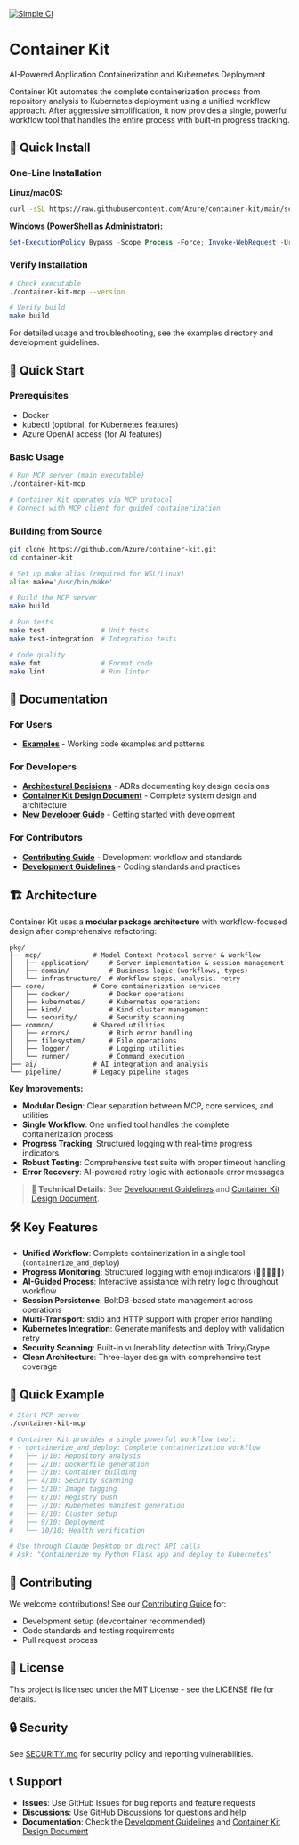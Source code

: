 [![Simple CI](https://github.com/Azure/container-kit/actions/workflows/ci-simple.yml/badge.svg)](https://github.com/Azure/container-kit/actions/workflows/ci-simple.yml)

# Container Kit

AI-Powered Application Containerization and Kubernetes Deployment

Container Kit automates the complete containerization process from repository analysis to Kubernetes deployment using a unified workflow approach. After aggressive simplification, it now provides a single, powerful workflow tool that handles the entire process with built-in progress tracking.

## 🚀 Quick Install

### One-Line Installation

**Linux/macOS:**
```bash
curl -sSL https://raw.githubusercontent.com/Azure/container-kit/main/scripts/install.sh | bash
```

**Windows (PowerShell as Administrator):**
```powershell
Set-ExecutionPolicy Bypass -Scope Process -Force; Invoke-WebRequest -Uri https://raw.githubusercontent.com/Azure/container-kit/main/scripts/install.ps1 -OutFile install.ps1; ./install.ps1; Remove-Item install.ps1
```

### Verify Installation
```bash
# Check executable
./container-kit-mcp --version

# Verify build
make build
```

For detailed usage and troubleshooting, see the examples directory and development guidelines.

## 🏃 Quick Start

### Prerequisites
- Docker
- kubectl (optional, for Kubernetes features)
- Azure OpenAI access (for AI features)

### Basic Usage
```bash
# Run MCP server (main executable)
./container-kit-mcp

# Container Kit operates via MCP protocol
# Connect with MCP client for guided containerization
```

### Building from Source
```bash
git clone https://github.com/Azure/container-kit.git
cd container-kit

# Set up make alias (required for WSL/Linux)
alias make='/usr/bin/make'

# Build the MCP server
make build

# Run tests
make test              # Unit tests
make test-integration  # Integration tests

# Code quality
make fmt               # Format code
make lint              # Run linter
```

## 📖 Documentation

### For Users
- **[Examples](examples/)** - Working code examples and patterns

### For Developers
- **[Architectural Decisions](docs/architecture/adr/)** - ADRs documenting key design decisions
- **[Container Kit Design Document](docs/CONTAINER_KIT_DESIGN_DOCUMENT.md)** - Complete system design and architecture
- **[New Developer Guide](docs/NEW_DEVELOPER_GUIDE.md)** - Getting started with development

### For Contributors
- **[Contributing Guide](CONTRIBUTING.md)** - Development workflow and standards
- **[Development Guidelines](DEVELOPMENT_GUIDELINES.md)** - Coding standards and practices

## 🏗️ Architecture

Container Kit uses a **modular package architecture** with workflow-focused design after comprehensive refactoring:

```
pkg/
├── mcp/             # Model Context Protocol server & workflow
│   ├── application/     # Server implementation & session management
│   ├── domain/          # Business logic (workflows, types)
│   └── infrastructure/  # Workflow steps, analysis, retry
├── core/            # Core containerization services
│   ├── docker/          # Docker operations
│   ├── kubernetes/      # Kubernetes operations
│   ├── kind/            # Kind cluster management
│   └── security/        # Security scanning
├── common/          # Shared utilities
│   ├── errors/          # Rich error handling
│   ├── filesystem/      # File operations
│   ├── logger/          # Logging utilities
│   └── runner/          # Command execution
├── ai/              # AI integration and analysis
└── pipeline/        # Legacy pipeline stages
```

**Key Improvements:**
- **Modular Design**: Clear separation between MCP, core services, and utilities
- **Single Workflow**: One unified tool handles the complete containerization process
- **Progress Tracking**: Structured logging with real-time progress indicators
- **Robust Testing**: Comprehensive test suite with proper timeout handling
- **Error Recovery**: AI-powered retry logic with actionable error messages

> **📖 Technical Details**: See [Development Guidelines](DEVELOPMENT_GUIDELINES.md) and [Container Kit Design Document](docs/CONTAINER_KIT_DESIGN_DOCUMENT.md).

## 🛠️ Key Features

- **Unified Workflow**: Complete containerization in a single tool (`containerize_and_deploy`)
- **Progress Monitoring**: Structured logging with emoji indicators (🚀🔄✅❌🎉)
- **AI-Guided Process**: Interactive assistance with retry logic throughout workflow
- **Session Persistence**: BoltDB-based state management across operations
- **Multi-Transport**: stdio and HTTP support with proper error handling
- **Kubernetes Integration**: Generate manifests and deploy with validation retry
- **Security Scanning**: Built-in vulnerability detection with Trivy/Grype
- **Clean Architecture**: Three-layer design with comprehensive test coverage

## 🧪 Quick Example

```bash
# Start MCP server
./container-kit-mcp

# Container Kit provides a single powerful workflow tool:
# - containerize_and_deploy: Complete containerization workflow
#   ├── 1/10: Repository analysis
#   ├── 2/10: Dockerfile generation
#   ├── 3/10: Container building
#   ├── 4/10: Security scanning
#   ├── 5/10: Image tagging
#   ├── 6/10: Registry push
#   ├── 7/10: Kubernetes manifest generation
#   ├── 8/10: Cluster setup
#   ├── 9/10: Deployment
#   └── 10/10: Health verification

# Use through Claude Desktop or direct API calls
# Ask: "Containerize my Python Flask app and deploy to Kubernetes"
```

## 🤝 Contributing

We welcome contributions! See our [Contributing Guide](CONTRIBUTING.md) for:
- Development setup (devcontainer recommended)
- Code standards and testing requirements
- Pull request process

## 📝 License

This project is licensed under the MIT License - see the LICENSE file for details.

## 🔒 Security

See [SECURITY.md](SECURITY.md) for security policy and reporting vulnerabilities.

## 📞 Support

- **Issues**: Use GitHub Issues for bug reports and feature requests
- **Discussions**: Use GitHub Discussions for questions and help
- **Documentation**: Check the [Development Guidelines](DEVELOPMENT_GUIDELINES.md) and [Container Kit Design Document](docs/CONTAINER_KIT_DESIGN_DOCUMENT.md)
